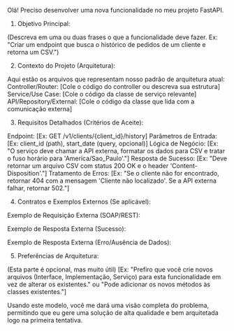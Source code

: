 Olá! Preciso desenvolver uma nova funcionalidade no meu projeto FastAPI.

1. Objetivo Principal:

(Descreva em uma ou duas frases o que a funcionalidade deve fazer. Ex: "Criar um endpoint que busca o histórico de pedidos de um cliente e retorna um CSV.")

2. Contexto do Projeto (Arquitetura):

Aqui estão os arquivos que representam nosso padrão de arquitetura atual:
Controller/Router: [Cole o código do controller ou descreva sua estrutura]
Service/Use Case: [Cole o código da classe de serviço relevante]
API/Repository/External: [Cole o código da classe que lida com a comunicação externa]

3. Requisitos Detalhados (Critérios de Aceite):

Endpoint: [Ex: GET /v1/clients/{client_id}/history]
Parâmetros de Entrada: [Ex: client_id (path), start_date (query, opcional)]
Lógica de Negócio: [Ex: "O serviço deve chamar a API externa, formatar os dados para CSV e tratar o fuso horário para 'America/Sao_Paulo'."]
Resposta de Sucesso: [Ex: "Deve retornar um arquivo CSV com status 200 OK e o header 'Content-Disposition'."]
Tratamento de Erros: [Ex: "Se o cliente não for encontrado, retornar 404 com a mensagem 'Cliente não localizado'. Se a API externa falhar, retornar 502."]

4. Contratos e Exemplos Externos (Se aplicável):

Exemplo de Requisição Externa (SOAP/REST):
<!-- Cole aqui o corpo da requisição SOAP ou um exemplo de cURL para a API REST -->

Exemplo de Resposta Externa (Sucesso):
<!-- Cole aqui a resposta de sucesso para que eu possa mapear os campos corretamente -->

Exemplo de Resposta Externa (Erro/Ausência de Dados):
<!-- Cole aqui a resposta de erro para que eu possa implementar a validação correta -->


5. Preferências de Arquitetura:

(Esta parte é opcional, mas muito útil)
[Ex: "Prefiro que você crie novos arquivos (Interface, Implementação, Serviço) para esta funcionalidade em vez de alterar os existentes." ou "Pode adicionar os novos métodos às classes existentes."]

Usando este modelo, você me dará uma visão completa do problema, permitindo que eu gere uma solução de alta qualidade e bem arquitetada logo na primeira tentativa.
